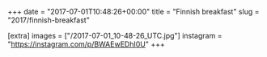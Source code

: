 +++
date = "2017-07-01T10:48:26+00:00"
title = "Finnish breakfast"
slug = "2017/finnish-breakfast"

[extra]
images = ["/2017-07-01_10-48-26_UTC.jpg"]
instagram = "https://instagram.com/p/BWAEwEDhI0U"
+++
